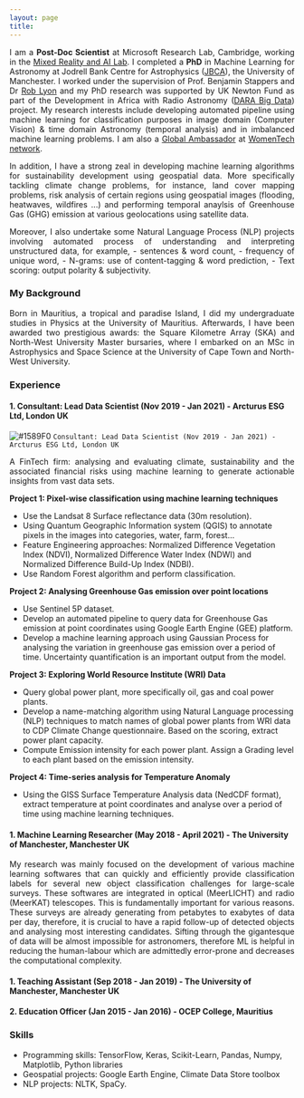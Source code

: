 ```yaml
---
layout: page
title:
---
```


<p align="justify"> I am a <b>Post-Doc Scientist</b> at Microsoft Research Lab, Cambridge, working in the <a href="https://www.microsoft.com/en-us/research/lab/mixed-reality-ai-lab-cambridge/">Mixed Reality and AI Lab</a>. I completed a <b>PhD</b> in Machine Learning for Astronomy at Jodrell Bank Centre for Astrophysics (<a href="http://www.jodrellbank.manchester.ac.uk/">JBCA</a>), the University of Manchester. I worked under the supervision of Prof. Benjamin Stappers and Dr <a href="http://www.scienceguyrob.com/">Rob Lyon</a> and my PhD research was supported by UK Newton Fund as part of the Development in Africa with Radio Astronomy (<a href="https://www.darabigdata.com/">DARA Big Data</a>) project. My research interests include developing automated pipeline using machine learning for classification purposes in image domain (Computer Vision) & time domain Astronomy (temporal analysis) and in imbalanced machine learning problems. I am also a <a href="https://www.womentech.net/global-ambassadors/United%20Kingdom/Zafiirah/Hosenie">Global Ambassador</a> at <a href="https://www.womentech.net/">WomenTech network</a>. </p>
  
<p align="justify">In addition, I have a strong zeal in developing machine learning algorithms for sustainability development using geospatial data. More specifically tackling climate change problems, for instance, land cover mapping problems, risk analysis of certain regions using geospatial images (flooding, heatwaves, wildfires ...) and performing temporal anaylsis of Greenhouse Gas (GHG) emission at various geolocations using satellite data.</p>


<p align="justify">Moreover, I also undertake some Natural Language Process (NLP) projects involving automated process of understanding and interpreting unstructured data, for example, 
  - sentences & word count, 
  - frequency of unique word, 
  - N-grams: use of content-tagging & word prediction,
  - Text scoring: output polarity & subjectivity.</p>


### My Background

<p align="justify"> 
Born in Mauritius, a tropical and paradise Island, I did my undergraduate studies in Physics at the University of Mauritius. Afterwards, I have been awarded two prestigious awards: the Square Kilometre Array (SKA) and North-West University Master bursaries, where I embarked on an MSc in Astrophysics and Space Science at the University of Cape Town and North-West University. 
</p>

### Experience

#### 1. Consultant: Lead Data Scientist (Nov 2019 - Jan 2021) - Arcturus ESG Ltd, London UK
![#1589F0](https://via.placeholder.com/15/1589F0/000000?text=+) `Consultant: Lead Data Scientist (Nov 2019 - Jan 2021) - Arcturus ESG Ltd, London UK`

<p align="justify"> A FinTech firm: analysing and evaluating climate, sustainability and the associated financial risks using machine learning to generate actionable insights from vast data sets. </p>

<b>Project 1: Pixel-wise classification using machine learning techniques</b>
- Use the Landsat 8 Surface reflectance data (30m resolution).
- Using Quantum Geographic Information system (QGIS) to annotate pixels in the images into categories, water, farm, forest...
- Feature Engineering approaches: Normalized Difference Vegetation Index (NDVI), Normalized Difference Water Index (NDWI) and Normalized Difference Build-Up Index (NDBI).
- Use Random Forest algorithm and perform classification.

<b>Project 2: Analysing Greenhouse Gas emission over point locations</b>

- Use Sentinel 5P dataset.
- Develop an automated pipeline to query data for Greenhouse Gas emission at point coordinates using Google Earth Engine (GEE) platform.
- Develop a machine learning approach using Gaussian Process for analysing the variation in greenhouse gas emission over a period of time. Uncertainty quantification is an important output from the model.

<b>Project 3: Exploring World Resource Institute (WRI) Data</b>

- Query global power plant, more specifically oil, gas and coal power plants.
- Develop a name-matching algorithm using Natural Language processing (NLP) techniques to match names of global power plants from WRI data to CDP Climate Change questionnaire. Based on the scoring, extract power plant capacity.
- Compute Emission intensity for each power plant. Assign a Grading level to each plant based on the emission intensity.

<b>Project 4: Time-series analysis for Temperature Anomaly</b>

- Using the GISS Surface Temperature Analysis data (NedCDF format), extract temperature at point coordinates and analyse over a period of time using machine learning techniques.

#### 1. Machine Learning Researcher (May 2018 - April 2021) - The University of Manchester, Manchester UK

<p align="justify"> My research was mainly focused on the development of various machine learning softwares that can quickly and efficiently provide classification labels for several new object classification challenges for large-scale surveys. These softwares are integrated in optical (MeerLICHT) and radio (MeerKAT) telescopes. This is fundamentally important for various reasons. These surveys are already generating from petabytes to exabytes of data per day, therefore, it is crucial to have a rapid follow-up of detected objects and analysing most interesting candidates. Sifting through the gigantesque of data will be almost impossible for astronomers, therefore ML is helpful in reducing the human-labour which are admittedly error-prone and decreases the computational complexity. </p>

#### 1. Teaching Assistant (Sep 2018 - Jan 2019) - The University of Manchester, Manchester UK

#### 2. Education Officer (Jan 2015 - Jan 2016) - OCEP College, Mauritius



### Skills
- Programming skills: TensorFlow, Keras, Scikit-Learn, Pandas, Numpy, Matplotlib, Python libraries 
- Geospatial projects: Google Earth Engine, Climate Data Store toolbox
- NLP projects: NLTK, SpaCy.

